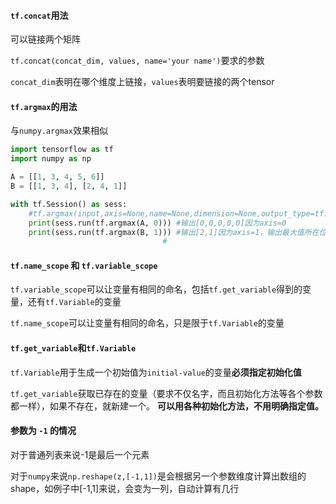 #### `tf.concat`用法

可以链接两个矩阵

`tf.concat(concat_dim, values, name='your name')`要求的参数

`concat_dim`表明在哪个维度上链接，`values`表明要链接的两个tensor

#### `tf.argmax`的用法

与`numpy.argmax`效果相似

```python
import tensorflow as tf
import numpy as np

A = [[1, 3, 4, 5, 6]]
B = [[1, 3, 4], [2, 4, 1]]

with tf.Session() as sess:
    #tf.argmax(input,axis=None,name=None,dimension=None,output_type=tf.int64)
    print(sess.run(tf.argmax(A, 0))) #输出[0,0,0,0,0]因为axis=0
    print(sess.run(tf.argmax(B, 1))) #输出[2,1]因为axis=1，输出最大值所在位置[1,3,4] [2,4,1]
    							  #                                      0 1 2   0 1 2
```

#### `tf.name_scope` 和 `tf.variable_scope` 

`tf.variable_scope`可以让变量有相同的命名，包括`tf.get_variable`得到的变量，还有`tf.Variable`的变量

`tf.name_scope`可以让变量有相同的命名，只是限于`tf.Variable`的变量

#### `tf.get_variable`和`tf.Variable`

`tf.Variable`用于生成一个初始值为`initial-value`的变量**必须指定初始化值**

`tf.get_variable`获取已存在的变量（要求不仅名字，而且初始化方法等各个参数都一样），如果不存在，就新建一个。 
**可以用各种初始化方法，不用明确指定值。**

#### 参数为 `-1` 的情况

对于普通列表来说-1是最后一个元素

对于`numpy`来说`np.reshape(z,[-1,1])`是会根据另一个参数维度计算出数组的shape，如例子中[-1,1]来说，会变为一列，自动计算有几行 

